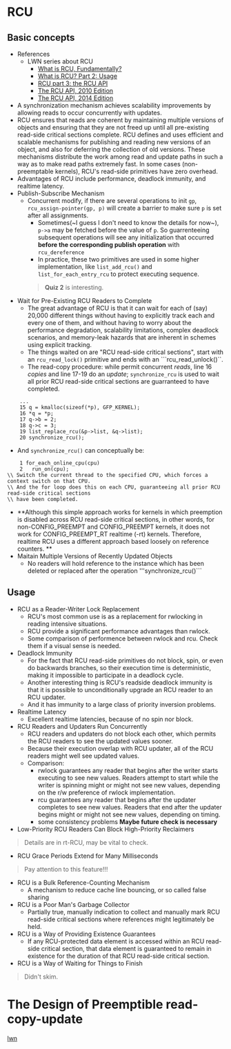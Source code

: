 # RCU
## Basic concepts
- References
  - LWN series about RCU
    - [What is RCU, Fundamentally?](http://lwn.net/Articles/262464/)
    - [What is RCU? Part 2: Usage](http://lwn.net/Articles/263130/)
    - [RCU part 3: the RCU API](http://lwn.net/Articles/264090/)
    - [The RCU API, 2010 Edition](http://lwn.net/Articles/418853/)
    - [The RCU API, 2014 Edition](http://lwn.net/Articles/609904/)
- A synchronization mechanism achieves scalability improvements by allowing reads  to occur concurrently with updates.
- RCU ensures that reads are coherent by maintaining multiple versions of objects and ensuring that they are not freed up until all pre-existing read-side critical sections complete. RCU defines and uses efficient and scalable mechanisms for publishing and reading new versions of an object, and also for deferring the collection of old versions. These mechanisms distribute the work among read and update paths in such a way as to make read paths extremely fast. In some cases (non-preemptable kernels), RCU's read-side primitives have zero overhead. 
- Advantages of RCU include performance, deadlock immunity, and realtime latency.
- Publish-Subscribe Mechanism
  - Concurrent modify, if there are several operations to init ```gp```, ```rcu_assign-pointer(gp, p)``` will create a barrier to make sure ```p``` is set after all assignments.
    - Sometimes(~I guess I don't need to know the details for now~), ```p->a``` may be fetched before the value of ```p```. So guarrenteeing subsequent operations will see any initialization that occurred **before the corresponding publish operation** with ```rcu_dereference```
    - In practice, these two primitives are used in some higher implementation, like ```list_add_rcu()``` and ```list_for_each_entry_rcu``` to protect executing sequence.
    > **Quiz 2** is interesting.
- Wait for Pre-Existing RCU Readers to Complete
  - The great advantage of RCU is that it can wait for each of (say) 20,000 different things without having to explicitly track each and every one of them, and without having to worry about the performance degradation, scalability limitations, complex deadlock scenarios, and memory-leak hazards that are inherent in schemes using explicit tracking. 
  - The things waited on are "RCU read-side critical sections", start with an ```rcu_read_lock()``` primitive and ends with an ```rcu_read_unlock()``.
  - The read-copy procedure: while permit concurrent _reads_, line 16 _copies_ and line 17-19 do an _update_; ```synchronize_rcu``` is used to wait all prior RCU read-side critical sections are guarranteed to have completed. 
```
    ...
    15 q = kmalloc(sizeof(*p), GFP_KERNEL);
    16 *q = *p;
    17 q->b = 2;
    18 q->c = 3;
    19 list_replace_rcu(&p->list, &q->list);
    20 synchronize_rcu();
```
  - And ```synchronize_rcu()``` can conceptually be:
```
    1 for_each_online_cpu(cpu)
    2   run_on(cpu);           
\\ Switch the current thread to the specified CPU, which forces a context switch on that CPU. 
\\ And the for loop does this on each CPU, guaranteeing all prior RCU read-side critical sections
\\ have been completed.
```
  - **Although this simple approach works for kernels in which preemption is disabled across RCU read-side critical sections, in other words, for non-CONFIG_PREEMPT and CONFIG_PREEMPT kernels, it does not work for CONFIG_PREEMPT_RT realtime (-rt) kernels. Therefore, realtime RCU uses a different approach based loosely on reference counters. **
- Maitain Multiple Versions of Recently Updated Objects
  - No readers will hold reference to the instance which has been deleted or replaced after the operation '''synchronize_rcu()```
## Usage
- RCU as a Reader-Writer Lock Replacement
  - RCU's most common use is as a replacement for rwlocking in reading intensive situations.
  - RCU provide a significant performance advantages than rwlock.
  - Some comparison of performence between rwlock and rcu. Check them if a visual sense is needed.
- Deadlock Immunity
  - For the fact that RCU read-side primitives do not block, spin, or even do backwards branches, so their execution time is deterministic, making it impossible to participate in a deadlock cycle.
  - Another interesting thing is RCU's readside deadlock immunity is that it is possible to unconditionally upgrade an RCU reader to an RCU updater.
  - And it has immunity to a large class of priority inversion problems.
- Realtime Latency
  - Excellent realtime latencies, because of no spin nor block.
- RCU Readers and Updaters Run Concurrently
  - RCU readers and updaters do not block each other, which permits the RCU readers to see the updated values sooner.
  - Because their execution overlap with RCU updater, all of the RCU readers might well see updated values.
  - Comparison:
    - rwlock guarantees any reader that begins after the writer starts executing to see new values. Readers attempt to start while the writer is spinning might or might not see new values, depending on the r/w preference of rwlock implementation.
    - rcu guarantees any reader that begins after the updater completes to see new values. Readers that end after the updater begins might or might not see new values, depending on timing.
    - some consistency problems **Maybe future check is necessary**
- Low-Priority RCU Readers Can Block High-Priority Reclaimers
> Details are in rt-RCU, may be vital to check.
- RCU Grace Periods Extend for Many Milliseconds
> Pay attention to this feature!!!
- RCU is a Bulk Reference-Counting Mechanism
  - A mechanism to reduce cache line bouncing, or so called false sharing
- RCU is a Poor Man's Garbage Collector
  - Partially true, manually indication to collect and manually mark RCU read-side critical sections where references might legitimately be held.
- RCU is a Way of Providing Existence Guarantees
  - If any RCU-protected data element is accessed within an RCU read-side critical section, that data element is guaranteed to remain in existence for the duration of that RCU read-side critical section. 
- RCU is a Way of Waiting for Things to Finish
> Didn't skim.

# The Design of Preemptible read-copy-update
[lwn](https://lwn.net/Articles/253651/)
